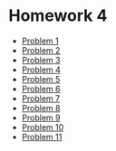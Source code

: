 # Homework 4

* [Problem 1](../SoftwareManual/system/gaussianelim.md)
* [Problem 2](../SoftwareManual/system/rectelim.md)
* [Problem 3](../SoftwareManual/system/forwardsub.md)
* [Problem 4](../SoftwareManual/system/backsub.md)
* [Problem 5](../SoftwareManual/system/gaussiansolution.md)
* [Problem 6](../SoftwareManual/system/lufactorization.md)
* [Problem 7](../SoftwareManual/system/lusolution.md)
* [Problem 8](../SoftwareManual/system/cholesky.md)
* [Problem 9]()
* [Problem 10](../SoftwareManual/system/choleskysolution.md)
* [Problem 11]()
